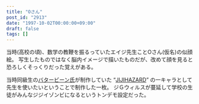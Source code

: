 ```yaml
---
title: "Oさん"
post_id: "2913"
date: "1997-10-02T00:00:00+09:00"
draft: false
tags: []
---
```



当時(高校の頃)、数学の教鞭を振るっていたエイジ先生ことOさん(仮名)の似顔絵。
写生したものではなく脳内イメージで描いたものだが、改めて顔を見ると恐ろしくそっくりだった覚えがある。

当時同級生の[バタービーン氏](http://mixi.jp/show_friend.pl?id=2308126)が制作していた “[JIJIHAZARD](/2898)” の一キャラとして先生を使いたいということで制作した一枚。
ジＧウィルスが蔓延して学校の生徒がみんなジジイゾンビになるというトンデモ設定だった。
